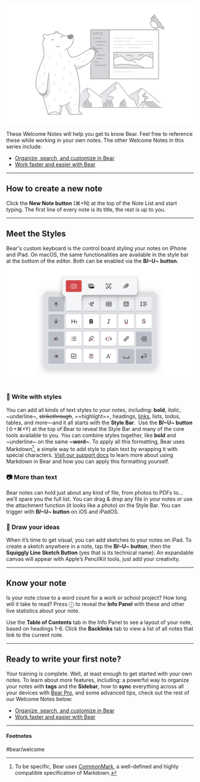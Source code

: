![Get Started - Illo Copy 2.png](Get%20Started%20-%20Illo%20Copy%202.png)

These Welcome Notes will help you get to know Bear. Feel free to reference these while working in your own notes. The other Welcome Notes in this series include:

- [Organize, search, and customize in Bear](Organize%2C%20search%2C%20and%20customize%20in%20Bear.md) 
- [Work faster and easier with Bear](Work%20faster%20and%20easier%20with%20Bear.md)

---
## How to create a new note
Click the **New Note button** (⌘+N) at the top of the Note List and start typing. The first line of every note is its title, the rest is up to you.

----
## Meet the Styles
Bear's custom keyboard is the control board styling your notes on iPhone and iPad. On macOS, the same functionalities are available in the style bar at the bottom of the editor. Both can be enabled via the **B*I*~U~ button**.
![Get Started - Keyboard 3.png](Get%20Started%20-%20Keyboard%203.png)
### 📝 Write with styles
You can add all kinds of text styles to your notes, including: **bold**, *italic*, ~underline~, ~~strikethrough~~, ==highlight==, headings,  [links](bear.app), lists, todos, tables, and more—and it all starts with the **Style Bar**.
​
Use the **B*I*~U~ button** (⇧+⌘+Y) at the top of Bear to reveal the Style Bar and many of the core tools available to you. You can combine styles together, like **bold** and ~underline~ on the same **~word~**. To apply all this formatting, Bear uses Markdown[^1], a simple way to add style to plain text by wrapping it with special characters. [Visit our support docs](https://bear.app/faq/) to learn more about using Markdown in Bear and how you can apply this formatting yourself.

### 📷 More than text
Bear notes can hold just about any kind of file, from photos to PDFs to… we’ll spare you the full list. You can drag & drop any file in your notes or use the attachment function (it looks like a photo) on the Style Bar. You can trigger with **B*I*~U~ button** on iOS and iPadOS.

### 🎨 Draw your ideas
When it’s time to get visual, you can add sketches to your notes on iPad. To create a sketch anywhere in a note, tap the **B*I*~U~ button**, then the **Squiggly Line Sketch Button** (yes that is its technical name). An expandable canvas will appear with Apple’s PencilKit tools, just add your creativity.

---

## Know your note
Is your note close to a word count for a work or school project? How long will it take to read? Press ⓘ to reveal the **Info Panel** with these and other live statistics about your note. 

Use the **Table of Contents** tab in the Info Panel to see a layout of your note, based on headings 1-6. Click the **Backlinks** tab to view a list of all notes that link to the current note.

---

## Ready to write your first note?
Your training is complete. Well, at least enough to get started with your own notes. To learn about more features, including: a powerful way to organize your notes with **tags** and the **Sidebar**, how to **sync** everything across all your devices with [Bear Pro](https://bear.app/faq/), and some advanced tips, check out the rest of our Welcome Notes below:

* [Organize, search, and customize in Bear](Organize%2C%20search%2C%20and%20customize%20in%20Bear.md)
* [Work faster and easier with Bear](Work%20faster%20and%20easier%20with%20Bear.md)

---
#### Footnotes
[^1]: To be specific, Bear uses [CommonMark](https://commonmark.org), a well-defined and highly compatible specification of Markdown.

#bear/welcome